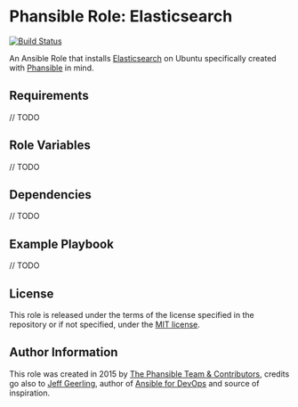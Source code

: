 # Phansible Role: Elasticsearch

[![Build Status](https://travis-ci.org/phansible/role-elasticsearch.svg?branch=master)](https://travis-ci.org/phansible/role-elasticsearch)

An Ansible Role that installs [Elasticsearch](https://www.elastic.co/products/elasticsearch) on Ubuntu specifically created with [Phansible](http://phansible.com/) in mind.

## Requirements

// TODO

## Role Variables

// TODO

## Dependencies

// TODO

## Example Playbook

// TODO

## License

This role is released under the terms of the license specified in the repository or if not specified, under the [MIT license](https://raw.githubusercontent.com/phansible/role-elasticsearch/master/LICENSE).

## Author Information

This role was created in 2015 by [The Phansible Team & Contributors](https://github.com/phansible/role-elasticsearch/graphs/contributors), credits go also to [Jeff Geerling](http://jeffgeerling.com/), author of [Ansible for DevOps](http://ansiblefordevops.com/) and source of inspiration.
